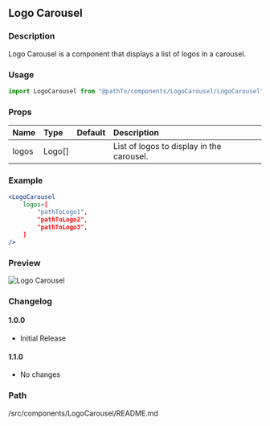 ## Logo Carousel

### Description

Logo Carousel is a component that displays a list of logos in a carousel.

### Usage

```jsx
import LogoCarousel from "@pathTo/components/LogoCarousel/LogoCarousel";
```

### Props

| Name  | Type   | Default | Description                               |
| :---- | :----- | :------ | :---------------------------------------- |
| logos | Logo[] |         | List of logos to display in the carousel. |

### Example

```jsx
<LogoCarousel
    logos=[
        "pathToLogo1",
        "pathToLogo2",
        "pathToLogo3",
    ]
/>
```

### Preview

![Logo Carousel](https://raw.githubusercontent.com/creativetimofficial/ct-material-kit-pro-react-v1.1.0/master/public/assets/img/logo-carousel.png)

### Changelog

#### 1.0.0

- Initial Release

#### 1.1.0

- No changes

### Path

/src/components/LogoCarousel/README.md
